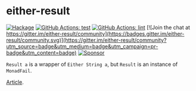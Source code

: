 # either-result

[![Hackage](https://matrix.hackage.haskell.org/api/v2/packages/either-result/badge)](http://hackage.haskell.org/package/either-result) [![GitHub Actions: test](https://github.com/kakkun61/either-result/workflows/test/badge.svg)](https://github.com/kakkun61/either-result/actions?query=workflow%3Atest) [![GitHub Actions: lint](https://github.com/kakkun61/either-result/workflows/lint/badge.svg)](https://github.com/kakkun61/either-result/actions?query=workflow%3Alint) [![Join the chat at https://gitter.im/either-result/community](https://badges.gitter.im/either-result/community.svg)](https://gitter.im/either-result/community?utm_source=badge&utm_medium=badge&utm_campaign=pr-badge&utm_content=badge) [![Sponsor](https://img.shields.io/badge/Sponsor-%E2%9D%A4-red?logo=GitHub)](https://github.com/sponsors/kakkun61)

`Result a` is a wrapper of `Either String a`, but `Result` is an instance of `MonadFail`.

[Article](https://dev.to/kakkun61/the-simplest-monadfail-instance-2i4e).
